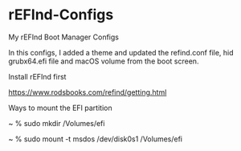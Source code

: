 # rEFInd-Configs
My rEFInd Boot Manager Configs

In this configs, I added a theme and updated the refind.conf file, hid grubx64.efi file and macOS volume from the boot screen.


Install rEFInd first

https://www.rodsbooks.com/refind/getting.html

Ways to mount the EFI partition

 ~ % sudo mkdir /Volumes/efi
 
 ~ % sudo mount -t msdos /dev/disk0s1 /Volumes/efi
